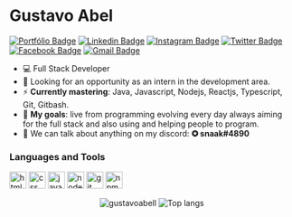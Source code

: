 # Gustavo Abel

[![Portfólio Badge](https://img.shields.io/badge/Portfólio-%23262626.svg?&style=flat-square&logo=dependabot&logoColor=white)](https://gist.github.com/gustavoabell/1e2a3f2371fc662b70e8f163d25695c8)
[![Linkedin Badge](https://img.shields.io/badge/-LinkedIn-blue?style=flat-square&logo=Linkedin&logoColor=white&link=https://www.linkedin.com/in/gustavoabel10/)](https://www.linkedin.com/in/gustavoabel10/)
[![Instagram Badge](https://img.shields.io/badge/instagram-%23E4405F.svg?&style=flat-square&logo=instagram&logoColor=white)](https://www.instagram.com/gustavoabell_/?hl=pt-br)
[![Twitter Badge](https://img.shields.io/badge/-Twitter-1ca0f1?style=flat-square&labelColor=1ca0f1&logo=twitter&logoColor=white&link=https://twitter.com/gustavoabeell)](https://twitter.com/gustavoabeell)
[![Facebook Badge]( https://img.shields.io/badge/facebook-%231877F2.svg?&style=flat-square&logo=facebook&logoColor=white)](https://www.facebook.com/gustavoabell10)
[![Gmail Badge](https://img.shields.io/badge/-Gmail-D14836?&style=flat-square&logo=Gmail&logoColor=white&link=mailto:gustavoabel.contato@gmail.com)](mailto:gustavoabel.contato@gmail.com)

- :computer: Full Stack Developer 
- :eyes: Looking for an opportunity as an intern in the development area.
- :zap: **Currently mastering**: Java, Javascript, Nodejs, Reactjs, Typescript, Git, Gitbash.
- :rocket: **My goals**: live from programming evolving every day always aiming for the full stack and also using and helping people to program.
- :speech_balloon: We can talk about anything on my discord: **✪ snaak#4890**

### Languages and Tools

<p align="left">
  <img src="https://devicons.github.io/devicon/devicon.git/icons/html5/html5-plain-wordmark.svg" alt="html" width="30" height="30"/>
  <img src="https://devicons.github.io/devicon/devicon.git/icons/css3/css3-plain-wordmark.svg" alt="css" width="30" height="30"/>
  <img src="https://devicons.github.io/devicon/devicon.git/icons/javascript/javascript-original.svg" alt="javascript" width="30" height="30"/> 
  <img src="https://devicons.github.io/devicon/devicon.git/icons/nodejs/nodejs-original.svg" alt="nodejs" width="30" height="30"/>
  <img src="https://devicon.dev/devicon.git/icons/git/git-original.svg" alt="git" width="30" height="30"/>
  <img src="https://devicon.dev/devicon.git/icons/npm/npm-original-wordmark.svg" alt="npm" width="30" height="30"/>
   

<p align="center">
  <img src="https://github-readme-stats.vercel.app/api?username=gustavoabell&show_icons=true&title_color=fff&icon_color=00d9ff&text_color=c9d1d9&bg_color=161b22" alt="gustavoabell" />
    <img src="https://github-readme-stats.vercel.app/api/top-langs/?username=gustavoabell&layout=compact&show_icons=true&title_color=fff&icon_color=fff&text_color=c9d1d9&bg_color=161b22" alt="Top langs" />
</p>
